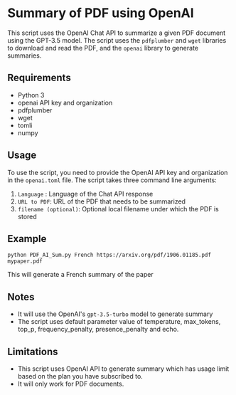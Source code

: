 <!DOCTYPE html>
<html>
<body>
<h1>Summary of PDF using OpenAI</h1>

<p>This script uses the OpenAI Chat API to summarize a given PDF document using the GPT-3.5 model. The script uses the <code>pdfplumber</code> and <code>wget</code> libraries to download and read the PDF, and the <code>openai</code> library to generate summaries.</p>

<h2>Requirements</h2>

<ul>
  <li>Python 3</li>
  <li>openai API key and organization</li>
  <li>pdfplumber</li>
  <li>wget</li>
  <li>tomli</li>
  <li>numpy</li>
</ul>

<h2>Usage</h2>

<p>To use the script, you need to provide the OpenAI API key and organization in the <code>openai.toml</code> file. The script takes three command line arguments:</p>
<ol>
  <li><code>Language</code> : Language of the Chat API response</li>
  <li><code>URL to PDF</code>: URL of the PDF that needs to be summarized</li>
  <li><code>filename (optional)</code>: Optional local filename under which the PDF is stored</li>
</ol>

<h2>Example</h2>
<pre>
<code>python PDF_AI_Sum.py French https://arxiv.org/pdf/1906.01185.pdf mypaper.pdf</code>
</pre>
<p>This will generate a French summary of the paper</p>

<h2>Notes</h2>
<ul>
  <li>It will use the OpenAI's <code>gpt-3.5-turbo</code> model to generate summary</li>
  <li>The script uses default parameter value of temperature, max_tokens, top_p, frequency_penalty, presence_penalty and echo.</li>
</ul>

<h2>Limitations</h2>
<ul>
  <li>This script uses OpenAI API to generate summary which has usage limit based on the plan you have subscribed to.</li>
  <li>It will only work for PDF documents.</li>
</ul>
</body>
</html>